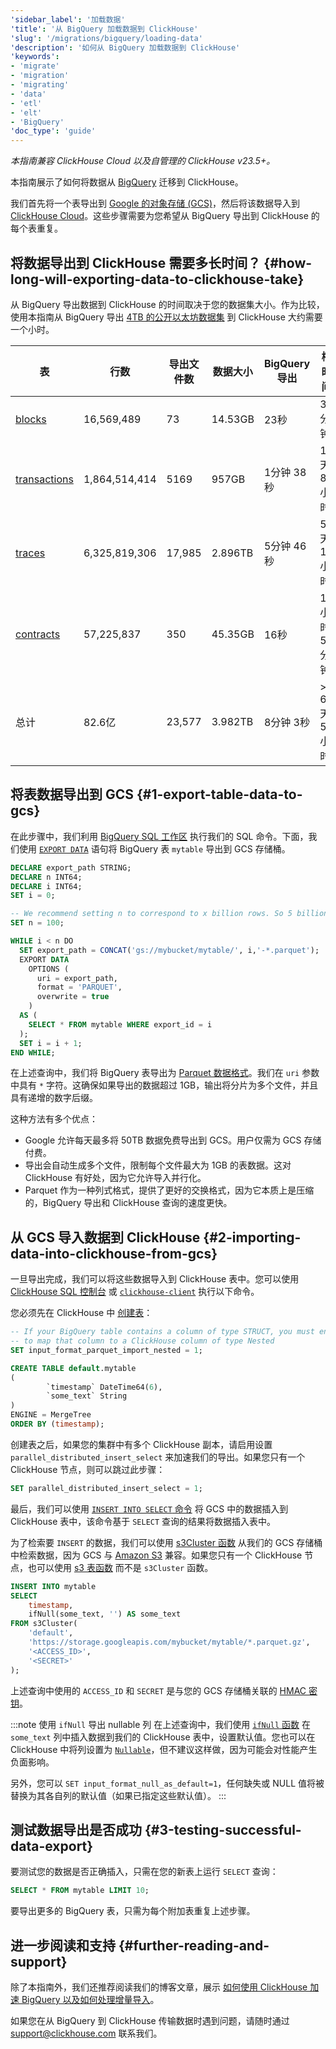```yaml
---
'sidebar_label': '加载数据'
'title': '从 BigQuery 加载数据到 ClickHouse'
'slug': '/migrations/bigquery/loading-data'
'description': '如何从 BigQuery 加载数据到 ClickHouse'
'keywords':
- 'migrate'
- 'migration'
- 'migrating'
- 'data'
- 'etl'
- 'elt'
- 'BigQuery'
'doc_type': 'guide'
---
```


_本指南兼容 ClickHouse Cloud 以及自管理的 ClickHouse v23.5+。_

本指南展示了如何将数据从 [BigQuery](https://cloud.google.com/bigquery) 迁移到 ClickHouse。

我们首先将一个表导出到 [Google 的对象存储 (GCS)](https://cloud.google.com/storage)，然后将该数据导入到 [ClickHouse Cloud](https://clickhouse.com/cloud)。这些步骤需要为您希望从 BigQuery 导出到 ClickHouse 的每个表重复。

## 将数据导出到 ClickHouse 需要多长时间？ {#how-long-will-exporting-data-to-clickhouse-take}

从 BigQuery 导出数据到 ClickHouse 的时间取决于您的数据集大小。作为比较，使用本指南从 BigQuery 导出 [4TB 的公开以太坊数据集](https://cloud.google.com/blog/products/data-analytics/ethereum-bigquery-public-dataset-smart-contract-analytics) 到 ClickHouse 大约需要一个小时。

| 表                                                                                             | 行数          | 导出文件数 | 数据大小 | BigQuery 导出 | 槽时间         | ClickHouse 导入 |
| ------------------------------------------------------------------------------------------------- | ------------- | -------------- | --------- | --------------- | --------------- | ----------------- |
| [blocks](https://github.com/ClickHouse/examples/blob/main/ethereum/schemas/blocks.md)             | 16,569,489    | 73             | 14.53GB   | 23秒           | 37分钟          | 15.4秒           |
| [transactions](https://github.com/ClickHouse/examples/blob/main/ethereum/schemas/transactions.md) | 1,864,514,414 | 5169           | 957GB     | 1分钟 38秒     | 1天 8小时       | 18分钟 5秒      |
| [traces](https://github.com/ClickHouse/examples/blob/main/ethereum/schemas/traces.md)             | 6,325,819,306 | 17,985         | 2.896TB   | 5分钟 46秒     | 5天 19小时      | 34分钟 55秒     |
| [contracts](https://github.com/ClickHouse/examples/blob/main/ethereum/schemas/contracts.md)       | 57,225,837    | 350            | 45.35GB   | 16秒           | 1小时 51分钟    | 39.4秒           |
| 总计                                                                                             | 82.6亿        | 23,577         | 3.982TB   | 8分钟 3秒     | \> 6天 5小时    | 53分钟 45秒     |

<VerticalStepper headerLevel="h2">

## 将表数据导出到 GCS {#1-export-table-data-to-gcs}

在此步骤中，我们利用 [BigQuery SQL 工作区](https://cloud.google.com/bigquery/docs/bigquery-web-ui) 执行我们的 SQL 命令。下面，我们使用 [`EXPORT DATA`](https://cloud.google.com/bigquery/docs/reference/standard-sql/other-statements) 语句将 BigQuery 表 `mytable` 导出到 GCS 存储桶。

```sql
DECLARE export_path STRING;
DECLARE n INT64;
DECLARE i INT64;
SET i = 0;

-- We recommend setting n to correspond to x billion rows. So 5 billion rows, n = 5
SET n = 100;

WHILE i < n DO
  SET export_path = CONCAT('gs://mybucket/mytable/', i,'-*.parquet');
  EXPORT DATA
    OPTIONS (
      uri = export_path,
      format = 'PARQUET',
      overwrite = true
    )
  AS (
    SELECT * FROM mytable WHERE export_id = i
  );
  SET i = i + 1;
END WHILE;
```

在上述查询中，我们将 BigQuery 表导出为 [Parquet 数据格式](https://parquet.apache.org/)。我们在 `uri` 参数中具有 `*` 字符。这确保如果导出的数据超过 1GB，输出将分片为多个文件，并且具有递增的数字后缀。

这种方法有多个优点：

- Google 允许每天最多将 50TB 数据免费导出到 GCS。用户仅需为 GCS 存储付费。
- 导出会自动生成多个文件，限制每个文件最大为 1GB 的表数据。这对 ClickHouse 有好处，因为它允许导入并行化。
- Parquet 作为一种列式格式，提供了更好的交换格式，因为它本质上是压缩的，BigQuery 导出和 ClickHouse 查询的速度更快。

## 从 GCS 导入数据到 ClickHouse {#2-importing-data-into-clickhouse-from-gcs}

一旦导出完成，我们可以将这些数据导入到 ClickHouse 表中。您可以使用 [ClickHouse SQL 控制台](/integrations/sql-clients/sql-console) 或 [`clickhouse-client`](/interfaces/cli) 执行以下命令。

您必须先在 ClickHouse 中 [创建表](/sql-reference/statements/create/table)：

```sql
-- If your BigQuery table contains a column of type STRUCT, you must enable this setting
-- to map that column to a ClickHouse column of type Nested
SET input_format_parquet_import_nested = 1;

CREATE TABLE default.mytable
(
        `timestamp` DateTime64(6),
        `some_text` String
)
ENGINE = MergeTree
ORDER BY (timestamp);
```

创建表之后，如果您的集群中有多个 ClickHouse 副本，请启用设置 `parallel_distributed_insert_select` 来加速我们的导出。如果您只有一个 ClickHouse 节点，则可以跳过此步骤：

```sql
SET parallel_distributed_insert_select = 1;
```

最后，我们可以使用 [`INSERT INTO SELECT` 命令](/sql-reference/statements/insert-into#inserting-the-results-of-select) 将 GCS 中的数据插入到 ClickHouse 表中，该命令基于 `SELECT` 查询的结果将数据插入表中。

为了检索要 `INSERT` 的数据，我们可以使用 [s3Cluster 函数](/sql-reference/table-functions/s3Cluster) 从我们的 GCS 存储桶中检索数据，因为 GCS 与 [Amazon S3](https://aws.amazon.com/s3/) 兼容。如果您只有一个 ClickHouse 节点，也可以使用 [s3 表函数](/sql-reference/table-functions/s3) 而不是 `s3Cluster` 函数。

```sql
INSERT INTO mytable
SELECT
    timestamp,
    ifNull(some_text, '') AS some_text
FROM s3Cluster(
    'default',
    'https://storage.googleapis.com/mybucket/mytable/*.parquet.gz',
    '<ACCESS_ID>',
    '<SECRET>'
);
```

上述查询中使用的 `ACCESS_ID` 和 `SECRET` 是与您的 GCS 存储桶关联的 [HMAC 密钥](https://cloud.google.com/storage/docs/authentication/hmackeys)。

:::note 使用 `ifNull` 导出 nullable 列
在上述查询中，我们使用 [`ifNull` 函数](/sql-reference/functions/functions-for-nulls#ifNull) 在 `some_text` 列中插入数据到我们的 ClickHouse 表中，设置默认值。您也可以在 ClickHouse 中将列设置为 [`Nullable`](/sql-reference/data-types/nullable)，但不建议这样做，因为可能会对性能产生负面影响。

另外，您可以 `SET input_format_null_as_default=1`，任何缺失或 NULL 值将被替换为其各自列的默认值（如果已指定这些默认值）。
:::

## 测试数据导出是否成功 {#3-testing-successful-data-export}

要测试您的数据是否正确插入，只需在您的新表上运行 `SELECT` 查询：

```sql
SELECT * FROM mytable LIMIT 10;
```

要导出更多的 BigQuery 表，只需为每个附加表重复上述步骤。

</VerticalStepper>

## 进一步阅读和支持 {#further-reading-and-support}

除了本指南外，我们还推荐阅读我们的博客文章，展示 [如何使用 ClickHouse 加速 BigQuery 以及如何处理增量导入](https://clickhouse.com/blog/clickhouse-bigquery-migrating-data-for-realtime-queries)。

如果您在从 BigQuery 到 ClickHouse 传输数据时遇到问题，请随时通过 support@clickhouse.com 联系我们。
